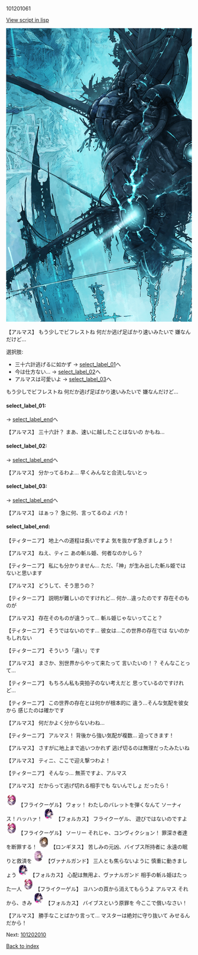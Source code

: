 101201061

[View script in lisp](../scripts/101201061.txt)

![underground_world_3.png](../images/backgrounds/underground_world_3.png)

【アルマス】
もう少しでビフレストね
何だか逃げ足ばかり速いみたいで
嫌なんだけど…

選択肢:
- 三十六計逃げるに如かず → [select_label_01](#select_label_01)へ
- 今は仕方ない… → [select_label_02](#select_label_02)へ
- アルマスは可愛いよ → [select_label_03](#select_label_03)へ

もう少しでビフレストね
何だか逃げ足ばかり速いみたいで
嫌なんだけど…

#### select_label_01:
 → [select_label_end](#select_label_end)へ

【アルマス】
三十六計？
まあ、速いに越したことはないの
かもね…

#### select_label_02:
 → [select_label_end](#select_label_end)へ

【アルマス】
分かってるわよ…
早くみんなと合流しないとっ

#### select_label_03:
 → [select_label_end](#select_label_end)へ

【アルマス】
はぁっ？
急に何、言ってるのよ
バカ！

#### select_label_end:

【ティターニア】
地上への道程は長いですよ
気を抜かず急ぎましょう！

【アルマス】
ねえ、ティニ
あの斬ル姫、何者なのかしら？

【ティターニア】
私にも分かりません…
ただ、「神」が生み出した斬ル姫では
ないと思います

【アルマス】
どうして、そう思うの？

【ティターニア】
説明が難しいのですけれど…
何か…違ったのです
存在そのものが

【アルマス】
存在そのものが違うって…
斬ル姫じゃないってこと？

【ティターニア】
そうではないのです…
彼女は…この世界の存在では
ないのかもしれない

【ティターニア】
そういう「違い」です

【アルマス】
まさか、別世界からやって来たって
言いたいの！？
そんなことって…

【ティターニア】
もちろん私も突拍子のない考えだと
思っているのですけれど…

【ティターニア】
この世界の存在とは何かが根本的に
違う…そんな気配を彼女から
感じたのは確かです

【アルマス】
何だかよく分からないわね…

【ティターニア】
アルマス！
背後から強い気配が複数…
迫ってきます！

【アルマス】
さすがに地上まで追いつかれず
逃げ切るのは無理だったみたいね

【アルマス】
ティニ、ここで迎え撃つわよ！

【ティターニア】
そんなっ…
無茶ですよ、アルマス

【アルマス】
だからって逃げ切れる相手でも
ないんでしょ
だったら！

<img src="../images/units/3500211.png" alt="3500211.png" height="34"/>
【フライクーゲル】
ワォッ！
わたしのバレットを弾くなんて
ソーナィス！ハッハァ！

<img src="../images/units/3301811.png" alt="3301811.png" height="34"/>
【フォルカス】
フライクーゲル、
遊びではないのですよ

<img src="../images/units/3500211.png" alt="3500211.png" height="34"/>
【フライクーゲル】
ソーリー
それじゃ、コンヴィクション！
罪深き者達を断罪する！

<img src="../images/units/3300111.png" alt="3300111.png" height="34"/>
【ロンギヌス】
苦しみの元凶、バイブス所持者に
永遠の眠りと救済を

<img src="../images/units/3601111.png" alt="3601111.png" height="34"/>
【ヴァナルガンド】
三人とも焦らないように
慎重に動きましょう

<img src="../images/units/3301811.png" alt="3301811.png" height="34"/>
【フォルカス】
心配は無用よ、ヴァナルガンド
相手の斬ル姫はたった一人

<img src="../images/units/3500211.png" alt="3500211.png" height="34"/>
【フライクーゲル】
ヨハンの頁から消えてもらうよ
アルマス
それから、きみ

<img src="../images/units/3301811.png" alt="3301811.png" height="34"/>
【フォルカス】
バイブスという原罪を
今ここで償いなさい！

【アルマス】
勝手なことばかり言って…
マスターは絶対に守り抜いて
みせるんだから！

Next: [101202010](101202010.md)

[Back to index](index.md)
